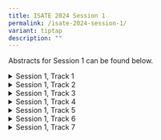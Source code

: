 ```yaml
---
title: ISATE 2024 Session 1
permalink: /isate-2024-session-1/
variant: tiptap
description: ""
---
```

<p>Abstracts for Session 1 can be found below.</p>
<p></p>
<p></p>
<div data-type="detailGroup" class="isomer-accordion isomer-accordion-white">
<details class="isomer-details">
<summary>Session 1, Track 1</summary>
<div data-type="detailsContent" class="isomer-details-content">
<p>Paper 1 (<u>Title</u>)</p>
<p>Abstract</p>
<p></p>
<p>Paper 2 (Title)</p>
<p></p>
<p>Paper 3 (Title)</p>
<p></p>
<p>Paper 4 (Title</p>
</div>
</details>
<details class="isomer-details">
<summary>Session 1, Track 2</summary>
<div data-type="detailsContent" class="isomer-details-content">
<p>Paper 1 (Title)</p>
<p>Paper 2 (Title)</p>
<p>Paper 3 (Title)</p>
<p>Paper 4 (Title</p>
</div>
</details>
<details class="isomer-details">
<summary>Session 1, Track 3</summary>
<div data-type="detailsContent" class="isomer-details-content">
<p>Paper 1 (Title)</p>
<p>Paper 2 (Title)</p>
<p>Paper 3 (Title)</p>
<p>Paper 4 (Title</p>
</div>
</details>
<details class="isomer-details">
<summary>Session 1, Track 4</summary>
<div data-type="detailsContent" class="isomer-details-content">
<p>Paper 1 (Title)</p>
<p>Paper 2 (Title)</p>
<p>Paper 3 (Title)</p>
<p>Paper 4 (Title</p>
</div>
</details>
<details class="isomer-details">
<summary>Session 1, Track 5</summary>
<div data-type="detailsContent" class="isomer-details-content">
<p>Paper 1 (Title)</p>
<p>Paper 2 (Title)</p>
<p>Paper 3 (Title)</p>
<p>Paper 4 (Title</p>
</div>
</details>
<details class="isomer-details">
<summary>Session 1, Track 6</summary>
<div data-type="detailsContent" class="isomer-details-content">
<p>Paper 1 (Title)</p>
<p>Paper 2 (Title)</p>
<p>Paper 3 (Title)</p>
<p>Paper 4 (Title</p>
</div>
</details>
<details class="isomer-details">
<summary>Session 1, Track 7</summary>
<div data-type="detailsContent" class="isomer-details-content">
<p>Paper 1 (Title)</p>
<p>Paper 2 (Title)</p>
<p>Paper 3 (Title)</p>
<p>Paper 4 (Title</p>
</div>
</details>
</div>
<p></p>
<p></p>